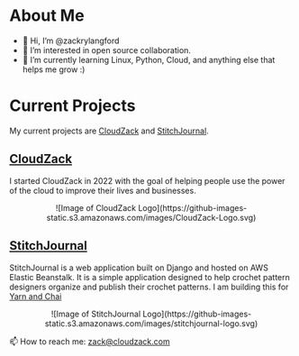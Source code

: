 # About Me 

- 👋 Hi, I’m @zackrylangford
- 👀 I’m interested in open source collaboration. 
- 🌱 I’m currently learning Linux, Python, Cloud, and anything else that helps me grow :) 



# Current Projects
My current projects are [CloudZack](https://cloudzack.com) and [StitchJournal](https://stitchjournal.com). 

## [CloudZack](https://cloudzack.com)
I started CloudZack in 2022 with the goal of helping people use the power of the cloud to improve their lives and businesses. 
<p align="center">
![Image of CloudZack Logo](https://github-images-static.s3.amazonaws.com/images/CloudZack-Logo.svg)
</p>

## [StitchJournal](https://stitchjournal.com)
StitchJournal is a web application built on Django and hosted on AWS Elastic Beanstalk. It is a simple application designed to help crochet pattern designers organize and publish their crochet patterns. I am building this for [Yarn and Chai](https://yarnandchai.com) 
<p align="center">
![Image of StitchJournal Logo](https://github-images-static.s3.amazonaws.com/images/stitchjournal-logo.svg)
</p>

📫 How to reach me: zack@cloudzack.com 

<!---
zackrylangford/zackrylangford is a ✨ special ✨ repository because its `README.md` (this file) appears on your GitHub profile.
You can click the Preview link to take a look at your changes.
--->
